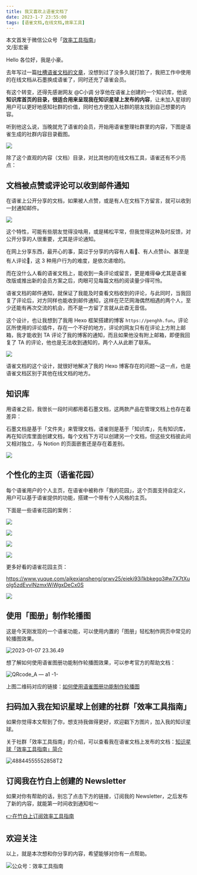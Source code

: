 ```yaml
---
title: 我又喜欢上语雀文档了       
date: 2023-1-7 23:55:00               
tags: [语雀文档,在线文档,效率工具]                                                                               
---
```


本文首发于微信公众号「[效率工具指南](https://mp.weixin.qq.com/s/919YXtxemTx66Wk2xwJANg)」      
文/彭宏豪    


Hello 各位好，我是小豪。  

去年写过一篇[吐槽语雀文档的文章](https://mp.weixin.qq.com/s?__biz=MzAxMjY0NTY5OA==&mid=2649921054&idx=1&sn=9d5ee4b5785d6ef6632ed7898dfc3e67&chksm=83a89233b4df1b257742448ed9c8a2b9be13b59b357f059f5a8c6e85648bcbb2abe7e5a9381a&token=402791595&lang=zh_CN#rd)，没想到过了没多久就打脸了，我把工作中使用的在线文档从石墨换成语雀了，同时还充了语雀会员。  

有这个转变，还得先感谢网友 @C小调 分享他在语雀上创建的一个知识库，他说**知识库首页的目录，很适合用来呈现我在知识星球上发布的内容**，让未加入星球的用户可以更好地感知社群的价值，同时也方便加入社群的朋友找到自己想要的内容。         

听到他这么说，当晚就充了语雀的会员，开始用语雀整理社群里的内容，下图是语雀生成的社群内容目录截图。         

![](https://img.penghh.fun/2023/01/07/16731006568557.jpg)

除了这个直观的内容（文档）目录，对比其他的在线文档工具，语雀还有不少亮点：   

## 文档被点赞或评论可以收到邮件通知    

在语雀上公开分享的文档，如果被人点赞，或是有人在文档下方留言，就可以收到一封通知邮件。  

![](https://img.penghh.fun/2023/01/07/16731019658818.jpg)

这个特性，可能有些朋友觉得没啥用，或是稀松平常，但我觉得这种及时反馈，对公开分享的人很重要，尤其是评论通知。  

在网上分享东西，最开心的事，莫过于分享的内容有人看👀、有人点赞👍、甚至是有人评论💬，这 3 种用户行为的难度，是依次递增的。        

而在没什么人看的语雀文档上，能收到一条评论或留言，更是难得😂尤其是语雀改版或推出新的会员方案之后，肉眼可见每篇文档的阅读量少得可怜。    

语雀文档的邮件通知，就保证了我能及时查看文档收到的评论，与此同时，当我回复了评论后，对方同样也能收到邮件通知，这样在茫茫网海偶然相遇的两个人，至少还能有再次交流的机会，而不是一方留了言就从此杳无音信。   

这个设计，也让我想到了我用 Hexo 框架搭建的博客 `https://penghh.fun`，评论区所使用的评论插件，存在一个不好的地方，评论的网友只有在评论上方附上邮箱，我才能收到 TA 评论了我的博客的通知，而且如果他没有附上邮箱，即便我回复了 TA 的评论，他也是无法收到通知的，两个人从此断了联系。    

![](https://img.penghh.fun/2023/01/07/16731034440966.jpg)

语雀文档的这个设计，就很好地解决了我的 Hexo 博客存在的问题～这一点，也是语雀文档区别于其他在线文档的地方。           

## 知识库

用语雀之前，我很长一段时间都用着石墨文档，这两款产品在管理文档上也存在着差异：  

石墨文档是基于「文件夹」来管理文档，语雀则是基于「知识库」，先有知识库，再在知识库里面创建文档，每个文档下方可以创建另一个文档，但这些文档彼此间又相对独立，与 Notion 的页面嵌套还是存在着差别。            

![](https://img.penghh.fun/2023/01/07/16731043690583.jpg)

## 个性化的主页（语雀花园）   

每个语雀用户的个人主页，在语雀中被称作「我的花园」，这个页面支持自定义，用户可以基于语雀提供的功能，搭建一个带有个人风格的主页。     

下面是一些语雀花园的案例：    

![](https://img.penghh.fun/2023/01/07/16731047084955.jpg)

![](https://img.penghh.fun/2023/01/07/16731048742827.jpg)

![](https://img.penghh.fun/2023/01/07/16731049176596.jpg)

![](https://img.penghh.fun/2023/01/07/16731047491978.jpg)

更多好看的语雀花园主页：

https://www.yuque.com/aikexiansheng/grwv25/eieki93i1kbkegq3#w7X7tXuolg5zdEvvINzmxWiWgxDeCx0S          

![](https://img.penghh.fun/2023/01/07/16731053099844.jpg)


## 使用「图册」制作轮播图

这是今天刚发现的一个语雀功能，可以使用内置的「图册」轻松制作网页中常见的轮播图效果。  

![2023-01-07 23.36.49](https://img.penghh.fun/2023/01/07/20230107-233649.gif)

想了解如何使用语雀图册功能制作轮播图效果，可以参考官方的帮助文档：     

![QRcode_A — a1 -1-](https://img.penghh.fun/2023/01/07/qrcodea--a1-1.jpg)

上图二维码对应的链接：[如何使用语雀图册功能制作轮播图](https://www.yuque.com/yuque/gpvawt/kto0b55men1k7m9q)   

## 扫码加入我在知识星球上创建的社群「效率工具指南」  

如果你觉得本文帮到了你，想支持我做得更好，欢迎戳下方图片，加入我的知识星球。     

关于社群「效率工具指南」的介绍，可以查看我在语雀文档上发布的文档：[知识星球「效率工具指南」简介](https://www.yuque.com/penghonghao/af0aai/glwrg2dl0dqlegi6?singleDoc#)    

![48844555552858T2](https://img.penghh.fun/2023/03/25/48844555552858t2.JPG)   


## 订阅我在竹白上创建的 Newsletter   

如果对你有帮助的话，别忘了点击下方的链接，订阅我的 Newsletter，之后发布了新的内容，就能第一时间收到通知啦～  

[👉在竹白上订阅效率工具指南](https://penghh.zhubai.love/)         


## 欢迎关注     

以上，就是本次想和你分享的内容，希望能够对你有一点帮助。     

![公众号：效率工具指南](https://img.penghh.fun/2021/05/28/gong-zhong-hao-wei-bu-er-wei-ma-dailogo.png)      









    

 



         







